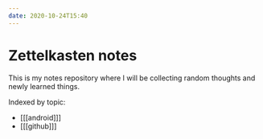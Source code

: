 ```yaml
---
date: 2020-10-24T15:40
---
```


# Zettelkasten notes

This is my notes repository where I will be collecting random thoughts and newly learned things.

Indexed by topic:

- [[[android]]]
- [[[github]]]
